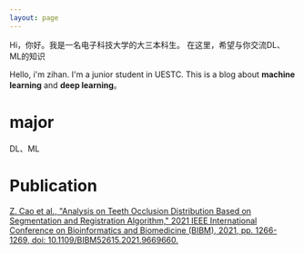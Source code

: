 ```yaml
---
layout: page
---
```




Hi，你好。我是一名电子科技大学的大三本科生。
在这里，希望与你交流DL、ML的知识

Hello, i'm zihan. I'm a junior student in UESTC. This is a blog about **machine learning** and **deep learning**。

# major

DL、ML

# Publication
[Z. Cao et al., "Analysis on Teeth Occlusion Distribution Based on Segmentation and Registration Algorithm," 2021 IEEE International Conference on Bioinformatics and Biomedicine (BIBM), 2021, pp. 1266-1269, doi: 10.1109/BIBM52615.2021.9669660.](https://ieeexplore.ieee.org/document/9669660)

